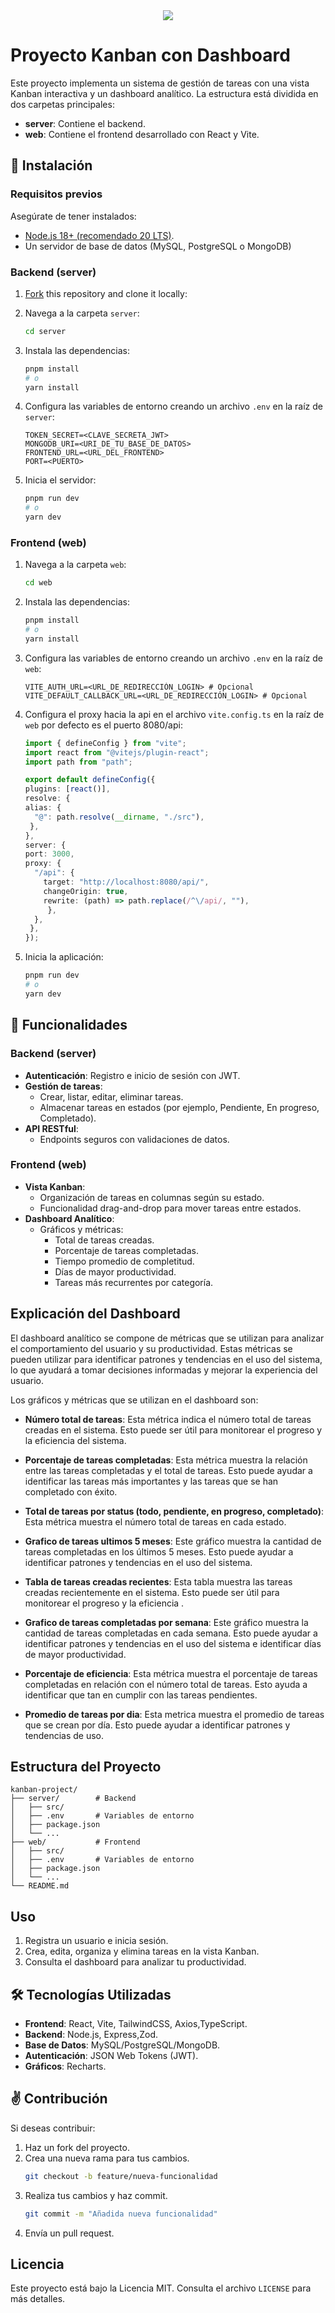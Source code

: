
<div align="center">
<a href="https://svgl.app">
<img src="capturas/images/dashboard-dark.png">
</a>
<p></p>
</div>

# Proyecto Kanban con Dashboard

Este proyecto implementa un sistema de gestión de tareas con una vista Kanban interactiva y un dashboard analítico. La estructura está dividida en dos carpetas principales:

- **server**: Contiene el backend.
- **web**: Contiene el frontend desarrollado con React y Vite.

## 🚀 Instalación

### Requisitos previos

Asegúrate de tener instalados:

- [Node.js 18+ (recomendado 20 LTS)](https://nodejs.org/en/).
- Un servidor de base de datos (MySQL, PostgreSQL o MongoDB)

### Backend (server)

1. [Fork](https://github.com/pheralb/svgl/fork) this repository and clone it locally:

2. Navega a la carpeta `server`:
   ```bash
   cd server
   ```
3. Instala las dependencias:
   ```bash
   pnpm install
   # o
   yarn install
   ```
4. Configura las variables de entorno creando un archivo `.env` en la raíz de `server`:
   ```env
   TOKEN_SECRET=<CLAVE_SECRETA_JWT>
   MONGODB_URI=<URI_DE_TU_BASE_DE_DATOS>
   FRONTEND_URL=<URL_DEL_FRONTEND>
   PORT=<PUERTO>
   ```
5. Inicia el servidor:
   ```bash
   pnpm run dev
   # o
   yarn dev
   ```

### Frontend (web)

1. Navega a la carpeta `web`:
   ```bash
   cd web
   ```
2. Instala las dependencias:
   ```bash
   pnpm install
   # o
   yarn install
   ```
3. Configura las variables de entorno creando un archivo `.env` en la raíz de `web`:
   ```env
   VITE_AUTH_URL=<URL_DE_REDIRECCIÓN_LOGIN> # Opcional
   VITE_DEFAULT_CALLBACK_URL=<URL_DE_REDIRECCIÓN_LOGIN> # Opcional
   ```

4. Configura el proxy hacia la api en el archivo `vite.config.ts` en la raíz de `web` por defecto es el puerto 8080/api:
    ```ts
    import { defineConfig } from "vite";
    import react from "@vitejs/plugin-react";
    import path from "path";

    export default defineConfig({
    plugins: [react()],
    resolve: {
    alias: {
      "@": path.resolve(__dirname, "./src"),
     },
    },
    server: {
    port: 3000,
    proxy: {
      "/api": {
        target: "http://localhost:8080/api/",
        changeOrigin: true,
        rewrite: (path) => path.replace(/^\/api/, ""),
         },
      },
     },
    });

    ```

4. Inicia la aplicación:
   ```bash
   pnpm run dev
   # o
   yarn dev
   ```

## 🌱 Funcionalidades

### Backend (server)

- **Autenticación**: Registro e inicio de sesión con JWT.
- **Gestión de tareas**:
  - Crear, listar, editar, eliminar tareas.
  - Almacenar tareas en estados (por ejemplo, Pendiente, En progreso, Completado).
- **API RESTful**:
  - Endpoints seguros con validaciones de datos.

### Frontend (web)

- **Vista Kanban**:
  - Organización de tareas en columnas según su estado.
  - Funcionalidad drag-and-drop para mover tareas entre estados.
- **Dashboard Analítico**:
  - Gráficos y métricas:
    - Total de tareas creadas.
    - Porcentaje de tareas completadas.
    - Tiempo promedio de completitud.
    - Días de mayor productividad.
    - Tareas más recurrentes por categoría.

## Explicación del Dashboard

El dashboard analítico se compone de métricas que se utilizan para analizar el comportamiento del usuario y su productividad. Estas métricas se pueden utilizar para identificar patrones y tendencias en el uso del sistema, lo que ayudará a tomar decisiones informadas y mejorar la experiencia del usuario.

Los gráficos y métricas que se utilizan en el dashboard son:

- **Número total de tareas**: Esta métrica indica el número total de tareas creadas en el sistema. Esto puede ser útil para monitorear el progreso y la eficiencia del sistema.

- **Porcentaje de tareas completadas**: Esta métrica muestra la relación entre las tareas completadas y el total de tareas. Esto puede ayudar a identificar las tareas más importantes y las tareas que se han completado con éxito.

- **Total de tareas por status (todo, pendiente, en progreso, completado)**: Esta métrica muestra el número total de tareas en cada estado.

- **Grafico de tareas ultimos 5 meses**: Este gráfico muestra la cantidad de tareas completadas en los últimos 5 meses. Esto puede ayudar a identificar patrones y tendencias en el uso del sistema.

- **Tabla de tareas creadas recientes**: Esta tabla muestra las tareas creadas recientemente en el sistema. Esto puede ser útil para monitorear el progreso y la eficiencia .

- **Grafico de tareas completadas por semana**: Este gráfico muestra la cantidad de tareas completadas en cada semana. Esto puede ayudar a identificar patrones y tendencias en el uso del sistema e identificar días de mayor productividad.

- **Porcentaje de eficiencia**: Esta métrica muestra el porcentaje de tareas completadas en relación con el número total de tareas. Esto ayuda a identificar que tan en cumplir con las tareas pendientes.

- **Promedio de tareas por dia**: Esta metrica muestra el promedio de tareas que se crean por día. Esto puede ayudar a identificar patrones y tendencias de uso.










## Estructura del Proyecto

```
kanban-project/
├── server/        # Backend
│   ├── src/
│   ├── .env       # Variables de entorno
│   ├── package.json
│   └── ...
├── web/           # Frontend
│   ├── src/
│   ├── .env       # Variables de entorno
│   ├── package.json
│   └── ...
└── README.md
```

## Uso

1. Registra un usuario e inicia sesión.
2. Crea, edita, organiza y elimina tareas en la vista Kanban.
3. Consulta el dashboard para analizar tu productividad.

## 🛠️ Tecnologías Utilizadas

- **Frontend**: React, Vite, TailwindCSS, Axios,TypeScript.
- **Backend**: Node.js, Express,Zod.
- **Base de Datos**: MySQL/PostgreSQL/MongoDB.
- **Autenticación**: JSON Web Tokens (JWT).
- **Gráficos**: Recharts.

## ✌️ Contribución

Si deseas contribuir:

1. Haz un fork del proyecto.
2. Crea una nueva rama para tus cambios.
   ```bash
   git checkout -b feature/nueva-funcionalidad
   ```
3. Realiza tus cambios y haz commit.
   ```bash
   git commit -m "Añadida nueva funcionalidad"
   ```
4. Envía un pull request.

## Licencia

Este proyecto está bajo la Licencia MIT. Consulta el archivo `LICENSE` para más detalles.
